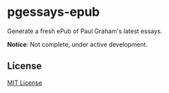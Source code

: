 # pgessays-epub
Generate a fresh ePub of Paul Graham's latest essays.

**Notice**: Not complete, under active development.

## License
[MIT License](LICENSE)

